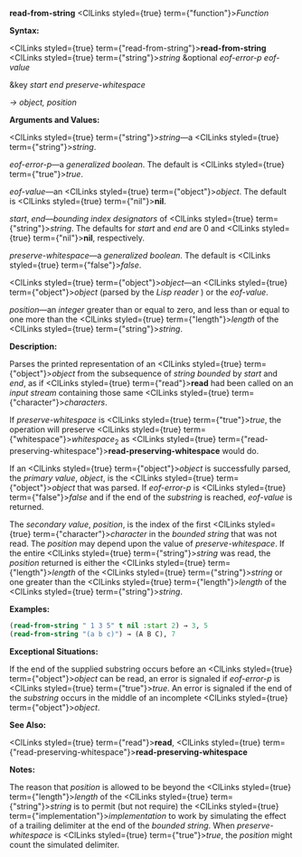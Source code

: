 **read-from-string** <ClLinks styled={true} term={"function"}><i>Function</i></ClLinks> 



**Syntax:** 



<ClLinks styled={true} term={"read-from-string"}><b>read-from-string</b></ClLinks> <ClLinks styled={true} term={"string"}><i>string</i></ClLinks> &amp;optional *eof-error-p eof-value* 



&amp;key *start end preserve-whitespace* 



*→ object, position* 



**Arguments and Values:** 



<ClLinks styled={true} term={"string"}><i>string</i></ClLinks>—a <ClLinks styled={true} term={"string"}><i>string</i></ClLinks>. 



*eof-error-p*—a *generalized boolean*. The default is <ClLinks styled={true} term={"true"}><i>true</i></ClLinks>. 



*eof-value*—an <ClLinks styled={true} term={"object"}><i>object</i></ClLinks>. The default is <ClLinks styled={true} term={"nil"}><b>nil</b></ClLinks>. 



*start*, *end*—*bounding index designators* of <ClLinks styled={true} term={"string"}><i>string</i></ClLinks>. The defaults for *start* and *end* are 0 and <ClLinks styled={true} term={"nil"}><b>nil</b></ClLinks>, respectively. 



*preserve-whitespace*—a *generalized boolean*. The default is <ClLinks styled={true} term={"false"}><i>false</i></ClLinks>. 



<ClLinks styled={true} term={"object"}><i>object</i></ClLinks>—an <ClLinks styled={true} term={"object"}><i>object</i></ClLinks> (parsed by the *Lisp reader* ) or the *eof-value*. 



*position*—an *integer* greater than or equal to zero, and less than or equal to one more than the <ClLinks styled={true} term={"length"}><i>length</i></ClLinks> of the <ClLinks styled={true} term={"string"}><i>string</i></ClLinks>. 







 



 



**Description:** 



Parses the printed representation of an <ClLinks styled={true} term={"object"}><i>object</i></ClLinks> from the subsequence of *string bounded* by *start* and *end*, as if <ClLinks styled={true} term={"read"}><b>read</b></ClLinks> had been called on an *input stream* containing those same <ClLinks styled={true} term={"character"}><i>characters</i></ClLinks>. 



If *preserve-whitespace* is <ClLinks styled={true} term={"true"}><i>true</i></ClLinks>, the operation will preserve <ClLinks styled={true} term={"whitespace"}><i>whitespace</i></ClLinks><sub>2</sub> as <ClLinks styled={true} term={"read-preserving-whitespace"}><b>read-preserving-whitespace</b></ClLinks> would do. 



If an <ClLinks styled={true} term={"object"}><i>object</i></ClLinks> is successfully parsed, the *primary value*, *object*, is the <ClLinks styled={true} term={"object"}><i>object</i></ClLinks> that was parsed. If *eof-error-p* is <ClLinks styled={true} term={"false"}><i>false</i></ClLinks> and if the end of the *substring* is reached, *eof-value* is returned. 



The *secondary value*, *position*, is the index of the first <ClLinks styled={true} term={"character"}><i>character</i></ClLinks> in the *bounded string* that was not read. The *position* may depend upon the value of *preserve-whitespace*. If the entire <ClLinks styled={true} term={"string"}><i>string</i></ClLinks> was read, the *position* returned is either the <ClLinks styled={true} term={"length"}><i>length</i></ClLinks> of the <ClLinks styled={true} term={"string"}><i>string</i></ClLinks> or one greater than the <ClLinks styled={true} term={"length"}><i>length</i></ClLinks> of the <ClLinks styled={true} term={"string"}><i>string</i></ClLinks>. 



**Examples:**
```lisp
(read-from-string " 1 3 5" t nil :start 2) → 3, 5 
(read-from-string "(a b c)") → (A B C), 7 
```
**Exceptional Situations:** 



If the end of the supplied substring occurs before an <ClLinks styled={true} term={"object"}><i>object</i></ClLinks> can be read, an error is signaled if *eof-error-p* is <ClLinks styled={true} term={"true"}><i>true</i></ClLinks>. An error is signaled if the end of the *substring* occurs in the middle of an incomplete <ClLinks styled={true} term={"object"}><i>object</i></ClLinks>. 



**See Also:** 



<ClLinks styled={true} term={"read"}><b>read</b></ClLinks>, <ClLinks styled={true} term={"read-preserving-whitespace"}><b>read-preserving-whitespace</b></ClLinks> 



**Notes:** 



The reason that *position* is allowed to be beyond the <ClLinks styled={true} term={"length"}><i>length</i></ClLinks> of the <ClLinks styled={true} term={"string"}><i>string</i></ClLinks> is to permit (but not require) the <ClLinks styled={true} term={"implementation"}><i>implementation</i></ClLinks> to work by simulating the effect of a trailing delimiter at the end of the *bounded string*. When *preserve-whitespace* is <ClLinks styled={true} term={"true"}><i>true</i></ClLinks>, the *position* might count the simulated delimiter. 



